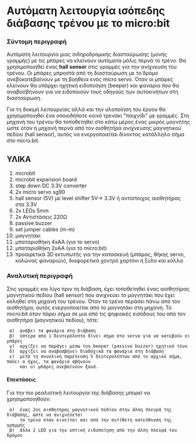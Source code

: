 # Αυτόματη λειτουργία ισόπεδης διάβασης τρένου με το micro:bit

### Σύντομη περιγραφή

Αυτόματη λειτουργία μιας σιδηροδρομικής διασταύρωσης (μονής γραμμής) με τις μπάρες να κλείνουν αυτόματα μόλις περνά το τρένο.
Θα χρησιμοποιηθεί ένας **hall sensor** στις γραμμές για την ανίχνευση του τρένου.
Οι μπάρες μπροστά από τη διασταύρωση με το δρόμο ανεβοκατεβαίνουν με τη βοήθεια ενός micro servo.
Όταν οι μπάρες κλείνουν θα υπάρχει ηχητική ειδοποίηση (beeper) και φανάρια που θα αναβοσβήνουν
για να ειδοποιούν τους οδηγούς των αυτοκινήτων στη διασταύρωση.

Για τη δοκιμή λειτουργίας αλλά και την υλοποίηση του έργου θα χρησιμοποιηθεί ένα οποιοδήποτε κοινό τρενάκι
"παιχνίδι" με γραμμές.
Στη μηχανή του τρένου θα τοποθετηθεί στο κάτω μέρος ένας μικρός μαγνήτης ώστε όταν η μηχανή περνά από τον 
αισθητήρα ανίχνευσης μαγνητικού πεδίου (hall sensor), αυτός να ενεργοποιείται δίνοντας κατάλληλο σήμα στο 
micro:bit.

## ΥΛΙΚΑ 
   1. microbit
   2. microbit expansion board
   3. step down DC 3.3V converter
   4. 2x micro servo sg90
   5. hall sensor (5V) με level shifter 5V-> 3.3V ή αντίστοιχος αισθητήρας στα 3.3V
   6. 2x LEDs 5mm
   7. 2x Αντιστάσεις 220Ω
   8. passive buzzer
   9. set jumper cables (m-m)
  10. μαγνητάκι
  11. μπαταριοθήκη 4xAA (για το servo)
  12. μπαταριοθήκη 2xAA (για το micro:bit)
  13. προαιρετικά 3D εκτυπωτής για την κατασκευή (μπάρας, θήκης servo, κολώνας φαναριών), διαφορετικά 
      χοντρό χαρτόνι ή ξύλο και κόλλα

### Αναλυτική περιγραφή
Στις γραμμές και λίγο πριν τη διάβαση, έχει τοποθετηθεί ένας αισθητήρας μαγνητικού πεδίου
(hall sensor) που ανιχνεύει το μαγνητάκι που έχει κοληθεί στη μηχανή του τρένου.  Όταν το τρένο
περάσει πάνω από τον αισθητήρα, αυτός ενεργοποιείται από το μαγνητάκι στη μηχανή.
Το micro:bit όταν πάρει σήμα σε μια από τις ψηφιακές εισόδους του από τον αισθητήρα (μαγνητικού πεδίου), 
τότε:

     α)  ανάβει τα φανάρια στη διάβαση
     β)  ύστερα από 1 δευτερόλεπτο δίνει σήμα στο servo για να κατεβούν οι μπάρες
     γ)  αρχίζει να παράγει μέσω του beeper (passive buzzer) ηχητικό τόνο
     δ)  αρχίζει να αναβοσβήνει διαδοχικά τα φανάρια στη διάβαση
     ε)  μετά τη συνολική παρέλευση 5 δευτερολέπτων από το αρχικό σήμα, παύει ο ήχος, τα φανάρια σβήνουν 
         και οι μπάρες ανεβαίνουν ξανά.
            
#### Επεκτάσεις
Για την πιο ρεαλιστική λειτουργία της διάβασης μπορεί να χρησιμοποιηθούν:

     α)  ένας 2ος αισθητήρας μαγνητικού πεδίου στην άλλη πλευρά της διάβασης, ώστε να ανιχνεύεται
         το τρένο όταν κινείται και από την αντίθετη κατεύθυνση της γραμμής
     β)  άλλα 2 LED για την οπτική ειδοποίηση από την άλλη πλευρά του δρόμου



